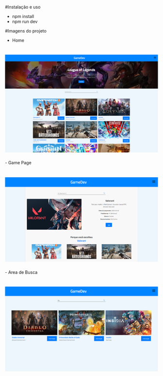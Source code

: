 #Instalação e uso
- npm install
- npm run dev

#Imagens do projeto

- Home
<h1>
    <img src="./public/readme-imgs/home.png">
</h1>
- Game Page
<h1>
    <img src="./public/readme-imgs/gam-%20page.png">
</h1>
- Area de Busca
<h1>
    <img src="./public/readme-imgs/search-area.png">
</h1>